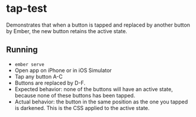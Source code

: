 # tap-test

Demonstrates that when a button is tapped and replaced by another button by Ember, the new button retains the active state.

## Running

* `ember serve`
* Open app on iPhone or in iOS Simulator
* Tap any button A-C
* Buttons are replaced by D-F.
* Expected behavior: none of the buttons will have an active state, because none of these buttons has been tapped.
* Actual behavior: the button in the same position as the one you tapped is darkened. This is the CSS applied to the active state.
